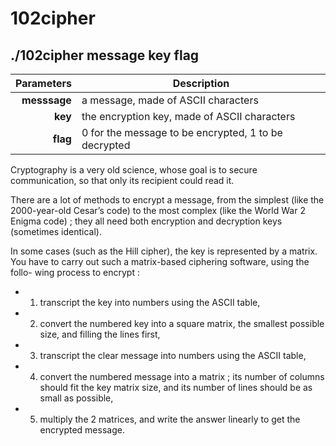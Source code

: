 102cipher
===================

./102cipher message key flag
----------------------------------------

| Parameters   | Description                                          |
| -----------: | ---------------------------------------------------- |
| **messsage** | a message, made of ASCII characters                  |
| **key**      | the encryption key, made of ASCII characters         |
| **flag**     | 0 for the message to be encrypted, 1 to be decrypted |

Cryptography is a very old science, whose goal is to secure communication, so
that only its recipient could read it.

There are a lot of methods to encrypt a message, from the simplest (like the
2000-year-old Cesar’s code) to the most complex (like the World War 2 Enigma
code) ; they all need both encryption and decryption keys (sometimes identical).

In some cases (such as the Hill cipher), the key is represented by a matrix.
You have to carry out such a matrix-based ciphering software, using the follo-
wing process to encrypt :

- 1.  transcript the key into numbers using the ASCII table,
- 2.  convert the numbered key into a square matrix, the smallest possible size,
      and filling the lines first,
- 3.  transcript the clear message into numbers using the ASCII table,
- 4.  convert the numbered message into a matrix ; its number of columns should
      fit the key matrix size, and its number of lines should be as small as possible,
- 5.  multiply the 2 matrices, and write the answer linearly to get the encrypted
      message.
